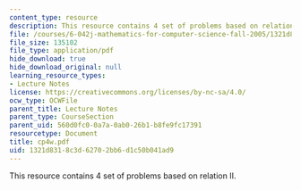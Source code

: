 ```yaml
---
content_type: resource
description: This resource contains 4 set of problems based on relation II.
file: /courses/6-042j-mathematics-for-computer-science-fall-2005/1321d8318c3d62702bb6d1c50b041ad9_cp4w.pdf
file_size: 135102
file_type: application/pdf
hide_download: true
hide_download_original: null
learning_resource_types:
- Lecture Notes
license: https://creativecommons.org/licenses/by-nc-sa/4.0/
ocw_type: OCWFile
parent_title: Lecture Notes
parent_type: CourseSection
parent_uid: 560d0fc0-0a7a-0ab0-26b1-b8fe9fc17391
resourcetype: Document
title: cp4w.pdf
uid: 1321d831-8c3d-6270-2bb6-d1c50b041ad9
---
```

This resource contains 4 set of problems based on relation II.